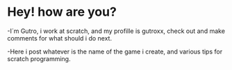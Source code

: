 # Hey! how are you?

-I´m Gutro, i work at scratch, and my profille is gutroxx, check out and make comments for what should i do next.

-Here i post whatever is the name of the game i create, and various tips for scratch programming.

